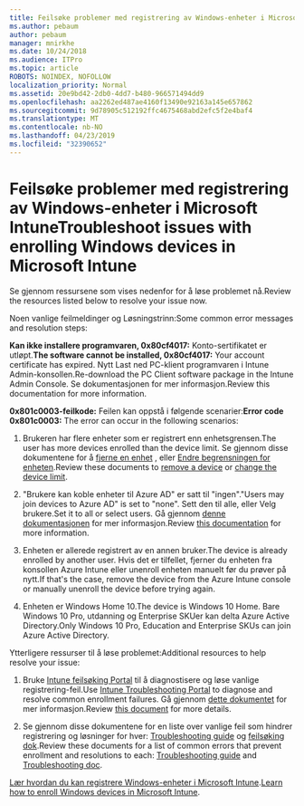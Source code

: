 ```yaml
---
title: Feilsøke problemer med registrering av Windows-enheter i Microsoft Intune
ms.author: pebaum
author: pebaum
manager: mnirkhe
ms.date: 10/24/2018
ms.audience: ITPro
ms.topic: article
ROBOTS: NOINDEX, NOFOLLOW
localization_priority: Normal
ms.assetid: 20e9bd42-2db0-4dd7-b480-966571494dd9
ms.openlocfilehash: aa2262ed487ae4160f13490e92163a145e657862
ms.sourcegitcommit: 9d78905c512192ffc4675468abd2efc5f2e4baf4
ms.translationtype: MT
ms.contentlocale: nb-NO
ms.lasthandoff: 04/23/2019
ms.locfileid: "32390652"
---
```

# <a name="troubleshoot-issues-with-enrolling-windows-devices-in-microsoft-intune"></a><span data-ttu-id="0ccd8-102">Feilsøke problemer med registrering av Windows-enheter i Microsoft Intune</span><span class="sxs-lookup"><span data-stu-id="0ccd8-102">Troubleshoot issues with enrolling Windows devices in Microsoft Intune</span></span>

<span data-ttu-id="0ccd8-103">Se gjennom ressursene som vises nedenfor for å løse problemet nå.</span><span class="sxs-lookup"><span data-stu-id="0ccd8-103">Review the resources listed below to resolve your issue now.</span></span> 
  
<span data-ttu-id="0ccd8-104">Noen vanlige feilmeldinger og Løsningstrinn:</span><span class="sxs-lookup"><span data-stu-id="0ccd8-104">Some common error messages and resolution steps:</span></span>
  
 <span data-ttu-id="0ccd8-105">**Kan ikke installere programvaren, 0x80cf4017:** Konto-sertifikatet er utløpt.</span><span class="sxs-lookup"><span data-stu-id="0ccd8-105">**The software cannot be installed, 0x80cf4017:** Your account certificate has expired.</span></span> <span data-ttu-id="0ccd8-106">Nytt Last ned PC-klient programvaren i Intune Admin-konsollen.</span><span class="sxs-lookup"><span data-stu-id="0ccd8-106">Re-download the PC Client software package in the Intune Admin Console.</span></span> <span data-ttu-id="0ccd8-107">Se dokumentasjonen for mer informasjon.</span><span class="sxs-lookup"><span data-stu-id="0ccd8-107">Review this documentation for more information.</span></span> 
  
 <span data-ttu-id="0ccd8-108">**0x801c0003-feilkode:** Feilen kan oppstå i følgende scenarier:</span><span class="sxs-lookup"><span data-stu-id="0ccd8-108">**Error code 0x801c0003:** The error can occur in the following scenarios:</span></span> 
  
1. <span data-ttu-id="0ccd8-109">Brukeren har flere enheter som er registrert enn enhetsgrensen.</span><span class="sxs-lookup"><span data-stu-id="0ccd8-109">The user has more devices enrolled than the device limit.</span></span> <span data-ttu-id="0ccd8-110">Se gjennom disse dokumentene for å [fjerne en enhet](https://docs.microsoft.com/intune/devices-wipe) , eller [Endre begrensningen for enheten](https://docs.microsoft.com/intune/enrollment-restrictions-set#set-device-limit-restrictions).</span><span class="sxs-lookup"><span data-stu-id="0ccd8-110">Review these documents to [remove a device](https://docs.microsoft.com/intune/devices-wipe) or [change the device limit](https://docs.microsoft.com/intune/enrollment-restrictions-set#set-device-limit-restrictions).</span></span>
    
2. <span data-ttu-id="0ccd8-111">"Brukere kan koble enheter til Azure AD" er satt til "ingen".</span><span class="sxs-lookup"><span data-stu-id="0ccd8-111">"Users may join devices to Azure AD" is set to "none".</span></span> <span data-ttu-id="0ccd8-112">Sett den til alle, eller Velg brukere.</span><span class="sxs-lookup"><span data-stu-id="0ccd8-112">Set it to all or select users.</span></span> <span data-ttu-id="0ccd8-113">Gå gjennom [denne dokumentasjonen](https://docs.microsoft.com/azure/active-directory/device-management-azure-portal#configure-device-settings) for mer informasjon.</span><span class="sxs-lookup"><span data-stu-id="0ccd8-113">Review [this documentation](https://docs.microsoft.com/azure/active-directory/device-management-azure-portal#configure-device-settings) for more information.</span></span> 
    
3. <span data-ttu-id="0ccd8-114">Enheten er allerede registrert av en annen bruker.</span><span class="sxs-lookup"><span data-stu-id="0ccd8-114">The device is already enrolled by another user.</span></span> <span data-ttu-id="0ccd8-115">Hvis det er tilfellet, fjerner du enheten fra konsollen Azure Intune eller unenroll enheten manuelt før du prøver på nytt.</span><span class="sxs-lookup"><span data-stu-id="0ccd8-115">If that's the case, remove the device from the Azure Intune console or manually unenroll the device before trying again.</span></span>
    
4. <span data-ttu-id="0ccd8-116">Enheten er Windows Home 10.</span><span class="sxs-lookup"><span data-stu-id="0ccd8-116">The device is Windows 10 Home.</span></span> <span data-ttu-id="0ccd8-117">Bare Windows 10 Pro, utdanning og Enterprise SKUer kan delta Azure Active Directory.</span><span class="sxs-lookup"><span data-stu-id="0ccd8-117">Only Windows 10 Pro, Education and Enterprise SKUs can join Azure Active Directory.</span></span>
    
<span data-ttu-id="0ccd8-118">Ytterligere ressurser til å løse problemet:</span><span class="sxs-lookup"><span data-stu-id="0ccd8-118">Additional resources to help resolve your issue:</span></span>
  
1. <span data-ttu-id="0ccd8-119">Bruke [Intune feilsøking Portal](https://devicemanagement.microsoft.com/#blade/Microsoft_Intune_DeviceSettings/TroubleshootBlade) til å diagnostisere og løse vanlige registrering-feil.</span><span class="sxs-lookup"><span data-stu-id="0ccd8-119">Use [Intune Troubleshooting Portal](https://devicemanagement.microsoft.com/#blade/Microsoft_Intune_DeviceSettings/TroubleshootBlade) to diagnose and resolve common enrollment failures.</span></span> <span data-ttu-id="0ccd8-120">Gå gjennom [dette dokumentet](https://docs.microsoft.com/intune/help-desk-operators) for mer informasjon.</span><span class="sxs-lookup"><span data-stu-id="0ccd8-120">Review [this document](https://docs.microsoft.com/intune/help-desk-operators) for more details.</span></span> 
    
2. <span data-ttu-id="0ccd8-121">Se gjennom disse dokumentene for en liste over vanlige feil som hindrer registrering og løsninger for hver: [Troubleshooting guide](https://support.microsoft.com/help/4089533/troubleshooting-windows-device-enrollment-problems-in-microsoft-intune) og [feilsøking dok](https://docs.microsoft.com/intune-classic/troubleshoot/troubleshoot-device-enrollment-in-intune).</span><span class="sxs-lookup"><span data-stu-id="0ccd8-121">Review these documents for a list of common errors that prevent enrollment and resolutions to each: [Troubleshooting guide](https://support.microsoft.com/help/4089533/troubleshooting-windows-device-enrollment-problems-in-microsoft-intune) and [Troubleshooting doc](https://docs.microsoft.com/intune-classic/troubleshoot/troubleshoot-device-enrollment-in-intune).</span></span>
    
<span data-ttu-id="0ccd8-122">[Lær hvordan du kan registrere Windows-enheter i Microsoft Intune](https://docs.microsoft.com/intune/windows-enroll).</span><span class="sxs-lookup"><span data-stu-id="0ccd8-122">[Learn how to enroll Windows devices in Microsoft Intune](https://docs.microsoft.com/intune/windows-enroll).</span></span>
  

